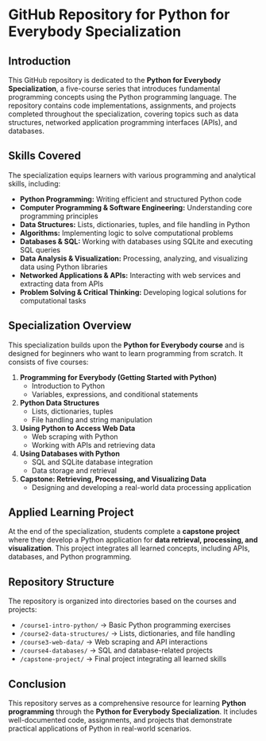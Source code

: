 # GitHub Repository for Python for Everybody Specialization  

## **Introduction**  
This GitHub repository is dedicated to the **Python for Everybody Specialization**, a five-course series that introduces fundamental programming concepts using the Python programming language. The repository contains code implementations, assignments, and projects completed throughout the specialization, covering topics such as data structures, networked application programming interfaces (APIs), and databases.  

## **Skills Covered**  
The specialization equips learners with various programming and analytical skills, including:  

- **Python Programming:** Writing efficient and structured Python code  
- **Computer Programming & Software Engineering:** Understanding core programming principles  
- **Data Structures:** Lists, dictionaries, tuples, and file handling in Python  
- **Algorithms:** Implementing logic to solve computational problems  
- **Databases & SQL:** Working with databases using SQLite and executing SQL queries  
- **Data Analysis & Visualization:** Processing, analyzing, and visualizing data using Python libraries  
- **Networked Applications & APIs:** Interacting with web services and extracting data from APIs  
- **Problem Solving & Critical Thinking:** Developing logical solutions for computational tasks  

## **Specialization Overview**  
This specialization builds upon the **Python for Everybody course** and is designed for beginners who want to learn programming from scratch. It consists of five courses:  

1. **Programming for Everybody (Getting Started with Python)**  
   - Introduction to Python  
   - Variables, expressions, and conditional statements  
2. **Python Data Structures**  
   - Lists, dictionaries, tuples  
   - File handling and string manipulation  
3. **Using Python to Access Web Data**  
   - Web scraping with Python  
   - Working with APIs and retrieving data  
4. **Using Databases with Python**  
   - SQL and SQLite database integration  
   - Data storage and retrieval  
5. **Capstone: Retrieving, Processing, and Visualizing Data**  
   - Designing and developing a real-world data processing application  

## **Applied Learning Project**  
At the end of the specialization, students complete a **capstone project** where they develop a Python application for **data retrieval, processing, and visualization**. This project integrates all learned concepts, including APIs, databases, and Python programming.  

## **Repository Structure**  
The repository is organized into directories based on the courses and projects:  
- `/course1-intro-python/` → Basic Python programming exercises  
- `/course2-data-structures/` → Lists, dictionaries, and file handling  
- `/course3-web-data/` → Web scraping and API interactions  
- `/course4-databases/` → SQL and database-related projects  
- `/capstone-project/` → Final project integrating all learned skills  

## **Conclusion**  
This repository serves as a comprehensive resource for learning **Python programming** through the **Python for Everybody Specialization**. It includes well-documented code, assignments, and projects that demonstrate practical applications of Python in real-world scenarios.